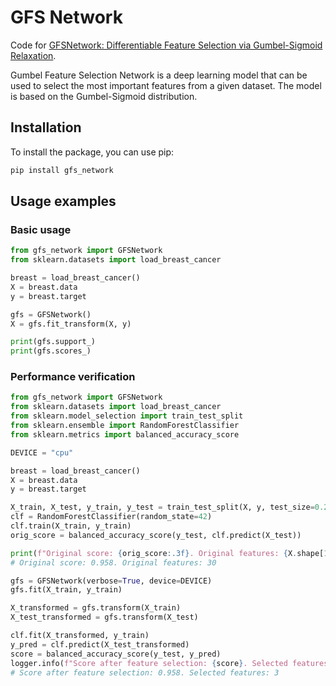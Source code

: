 # GFS Network
Code for [GFSNetwork: Differentiable Feature Selection via Gumbel-Sigmoid Relaxation](https://arxiv.org/abs/2503.13304).

Gumbel Feature Selection Network is a deep learning model that can be used to select the most important features from a given dataset. The model is based on the Gumbel-Sigmoid distribution.

## Installation
To install the package, you can use pip:
```bash
pip install gfs_network
```

## Usage examples
### Basic usage
```python
from gfs_network import GFSNetwork
from sklearn.datasets import load_breast_cancer

breast = load_breast_cancer()
X = breast.data
y = breast.target

gfs = GFSNetwork()
X = gfs.fit_transform(X, y)

print(gfs.support_)
print(gfs.scores_)
```

### Performance verification
```python
from gfs_network import GFSNetwork
from sklearn.datasets import load_breast_cancer
from sklearn.model_selection import train_test_split
from sklearn.ensemble import RandomForestClassifier
from sklearn.metrics import balanced_accuracy_score

DEVICE = "cpu"

breast = load_breast_cancer()
X = breast.data
y = breast.target

X_train, X_test, y_train, y_test = train_test_split(X, y, test_size=0.2, random_state=42)
clf = RandomForestClassifier(random_state=42)
clf.train(X_train, y_train)
orig_score = balanced_accuracy_score(y_test, clf.predict(X_test))

print(f"Original score: {orig_score:.3f}. Original features: {X.shape[1]}")
# Original score: 0.958. Original features: 30

gfs = GFSNetwork(verbose=True, device=DEVICE)
gfs.fit(X_train, y_train)

X_transformed = gfs.transform(X_train)
X_test_transformed = gfs.transform(X_test)

clf.fit(X_transformed, y_train)
y_pred = clf.predict(X_test_transformed)
score = balanced_accuracy_score(y_test, y_pred)
logger.info(f"Score after feature selection: {score}. Selected features: {sum(gfs.support_)}")
# Score after feature selection: 0.958. Selected features: 3
```
